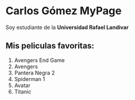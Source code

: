 # Carlos Gómez MyPage
 Soy estudiante de la **Universidad Rafael Landivar**

## Mis peliculas favoritas:
1. Avengers End Game
2. Avengers
3. Pantera Negra 2
4. Spiderman 1
5. Avatar
6. Titanic

